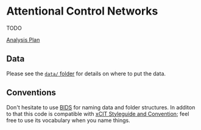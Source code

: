 # Attentional Control Networks

TODO

[Analysis Plan](https://docs.google.com/document/d/17bTvlyH8pX1pIjn28PLyDpQGEmSQ2wki0fiB5TeDuaE/edit?usp=sharing)

## Data

Please see the [`data/` folder](data/) for details on where to put the data.

## Conventions

Don't hesitate to use [BIDS](https://) for naming data and folder structures. In additon to that this code is compatible with [xCIT Styleguide and Convention](https://); feel free to use its vocabulary when you name things.
